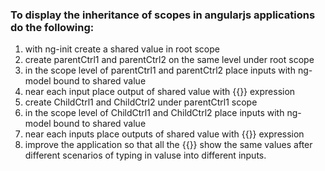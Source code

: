 ### To display the inheritance of scopes in angularjs applications do the following:
1. with ng-init create a shared value in root scope
2. create parentCtrl1 and parentCtrl2 on the same level under root scope
3. in the scope level of parentCtrl1 and parentCtrl2 place inputs with ng-model bound to shared value
4. near each input place output of shared value with {{}} expression
5. create ChildCtrl1 and ChildCtrl2 under parentCtrl1 scope
6. in the scope level of ChildCtrl1 and ChildCtrl2 place inputs with ng-model bound to shared value
7. near each inputs place outputs of shared value with {{}} expression
8. improve the application so that all the {{}} show the same values after different scenarios of typing in valuse into different inputs.